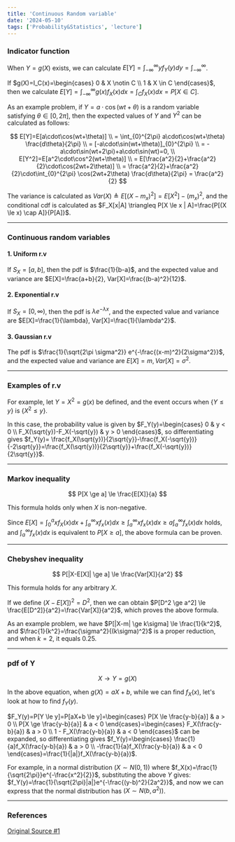 ```yaml
---
title: 'Continuous Random variable'
date: '2024-05-10'
tags: ['Probability&Statistics', 'lecture']
---
```


### Indicator function

When $Y=g(X)$ exists, we can calculate $E[Y]=\int_{-\infty}^{\infty} yf_Y(y)dy=\int_{-\infty}^{\infty}$.

If $g(X)=I_C(x)=\begin{cases} 0 & X \notin C \\ 1 & X \in C \end{cases}$, then we calculate $E[Y]=\int_{-\infty}^{\infty} g(x)f_X(x)dx=\int_C f_X(x)dx=P[X \in C]$.

As an example problem, if $Y=a\cdot\cos(wt+\theta)$ is a random variable satisfying $\theta \in [0,2\pi]$, then the expected values of $Y$ and $Y^2$ can be calculated as follows:

$$
E[Y]=E[a\cdot\cos(wt+\theta)] \\
= \int_{0}^{2\pi} a\cdot\cos(wt+\theta) \frac{d\theta}{2\pi} \\
= [-a\cdot\sin(wt+\theta)]_{0}^{2\pi} \\
= -a\cdot\sin(wt+2\pi)+a\cdot\sin(wt)=0, \\
E[Y^2]=E[a^2\cdot\cos^2(wt+\theta)] \\
= E[\frac{a^2}{2}+\frac{a^2}{2}\cdot\cos(2wt+2\theta)] \\
= \frac{a^2}{2}+\frac{a^2}{2}\cdot\int_{0}^{2\pi} \cos(2wt+2\theta) \frac{d\theta}{2\pi} = \frac{a^2}{2}
$$

The variance is calculated as $Var(X) \triangleq E[(X-m_x)^2]=E[X^2]-(m_x)^2$, and the conditional cdf is calculated as $F_X[x|A] \triangleq P[X \le x | A]=\frac{P[(X \le x) \cap A]}{P[A]}$.

---

### Continuous random variables

#### 1. Uniform r.v

If $S_X = [a, b]$, then the pdf is $\frac{1}{b-a}$, and the expected value and variance are $E[X]=\frac{a+b}{2}, Var[X]=\frac{(b-a)^2}{12}$.

#### 2. Exponential r.v

If $S_X = \left[0, \infty \right)$, then the pdf is $\lambda e^{-\lambda x}$, and the expected value and variance are $E[X]=\frac{1}{\lambda}, Var[X]=\frac{1}{\lambda^2}$.

#### 3. Gaussian r.v

The pdf is $\frac{1}{\sqrt{2\pi \sigma^2}} e^{-\frac{(x-m)^2}{2\sigma^2}}$, and the expected value and variance are $E[X]=m, Var[X]=\sigma^2$.

---

### Examples of r.v

For example, let $Y=X^2=g(x)$ be defined, and the event occurs when $\{Y \le y\}$ is $\{X^2 \le y\}$.

In this case, the probability value is given by $F_Y(y)=\begin{cases} 0 & y < 0 \\ F_X(\sqrt{y})-F_X(-\sqrt{y}) & y > 0 \end{cases}$, so differentiating gives $f_Y(y)= \frac{f_X(\sqrt{y})}{2\sqrt{y}}-\frac{f_X(-\sqrt{y})}{-2\sqrt{y}}=\frac{f_X(\sqrt{y})}{2\sqrt{y}}+\frac{f_X(-\sqrt{y})}{2\sqrt{y}}$.

---

### Markov inequality

$$
P[X \ge a] \le \frac{E[X]}{a}
$$

This formula holds only when $X$ is non-negative.

Since $E[X]=\int_{0}^{a} xf_X(x)dx+\int_{a}^{\infty} xf_x(x)dx \ge \int_{a}^{\infty} xf_x(x)dx \ge a\int_{a}^{\infty} f_x(x)dx$ holds, and $\int_{a}^{\infty} f_x(x)dx$ is equivalent to $P[X \ge a]$, the above formula can be proven.

---

### Chebyshev inequality

$$
P[|X-E[X]| \ge a] \le \frac{Var[X]}{a^2}
$$

This formula holds for any arbitrary $X$.

If we define $(X-E[X])^2 = D^2$, then we can obtain $P[D^2 \ge a^2] \le \frac{E[D^2]}{a^2}=\frac{Var[X]}{a^2}$, which proves the above formula.

As an example problem, we have $P[|X-m| \ge k\sigma] \le \frac{1}{k^2}$, and $\frac{1}{k^2}=\frac{\sigma^2}{(k\sigma)^2}$ is a proper reduction, and when $k=2$, it equals $0.25$.

---

### pdf of Y

$$
X \rightarrow Y=g(X)
$$

In the above equation, when $g(X)=aX+b$, while we can find $f_X(x)$, let's look at how to find $f_Y(y)$.

$F_Y(y)=P[Y \le y]=P[aX+b \le y]=\begin{cases} P[X \le \frac{y-b}{a}] & a > 0 \\ P[X \ge \frac{y-b}{a}] & a < 0 \end{cases}=\begin{cases} F_X(\frac{y-b}{a}) & a > 0 \\ 1 - F_X(\frac{y-b}{a}) & a < 0 \end{cases}$ can be expanded, so differentiating gives $f_Y(y)=\begin{cases} \frac{1}{a}f_X(\frac{y-b}{a}) & a > 0 \\ -\frac{1}{a}f_X(\frac{y-b}{a}) & a < 0 \end{cases}=\frac{1}{|a|}f_X(\frac{y-b}{a})$.

For example, in a normal distribution $(X \sim N(0,1))$ where $f_X(x)=\frac{1}{\sqrt{2\pi}}e^{-\frac{x^2}{2}}$, substituting the above $Y$ gives: $f_Y(y)=\frac{1}{\sqrt{2\pi}|a|}e^{-\frac{(y-b)^2}{2a^2}}$, and now we can express that the normal distribution has $(X \sim N(b,a^2))$.

---

### References

[Original Source #1](https://www.youtube.com/watch?v=ZMSuPBOOT7Y&list=PL48-12jNeoLp-yn6k8bRTVdyYyJkALSvu&index=8)



